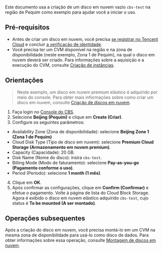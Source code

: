 Este documento usa a criação de um disco em nuvem vazio `cbs-test` na região de Pequim como exemplo para ajudar você a iniciar o uso.

## Pré-requisitos
- Antes de criar um disco em nuvem, você precisa [se registrar no Tencent Cloud](https://intl.cloud.tencent.com/document/product/378/17985) e concluir [a verificação de identidade](https://intl.cloud.tencent.com/document/product/378/3629).
- Você precisa ter um CVM disponível na região e na zona de disponibilidade (neste exemplo, Zona 1 de Pequim), na qual o disco em nuvem deverá ser criado. Para informações sobre a aquisição e a execução do CVM, consulte [Criação de instâncias](https://intl.cloud.tencent.com/document/product/213/4855).

## Orientações
>Neste exemplo, um disco em nuvem premium elástico é adquirido por meio do console. Para obter mais informações sobre como criar um disco em nuvem, consulte [Criação de discos em nuvem](https://intl.cloud.tencent.com/document/product/362/5744).

1. Faça login no [Console do CBS](https://console.cloud.tencent.com/cvm/cbs).
2. Selecione **Beijing (Pequim)** e clique em **Create (Criar)**.
3. Configure os seguintes parâmetros:
 - Availability Zone (Zona de disponibilidade): selecione **Beijing Zone 1 (Zona 1 de Pequim)**
 - Cloud Disk Type (Tipo de disco em nuvem): selecione **Premium Cloud Storage (Armazenamento em nuvem premium)**.
 - Capacity (Capacidade): 20 GB.
 - Disk Name (Nome do disco): insira `cbs-test`.
 - Billing Mode (Modo de faturamento): selecione **Pay-as-you-go (Pagamento conforme o uso)**.
 - Period (Período): selecione **1 month (1 mês)**.
4. Clique em **OK**.
5. Após confirmar as configurações, clique em **Confirm (Confirmar)** e efetue o pagamento.
Volte à página de lista do Cloud Block Storage. Agora é exibido o disco em nuvem elástico adquirido `cbs-test`, cujo status é **To be mounted (A ser montado)**.

## Operações subsequentes
Após a criação do disco em nuvem, você precisa montá-lo em um CVM na mesma zona de disponibilidade para usá-lo como disco de dados. Para obter informações sobre essa operação, consulte [Montagem de discos em nuvem](https://intl.cloud.tencent.com/document/product/362/31645).
